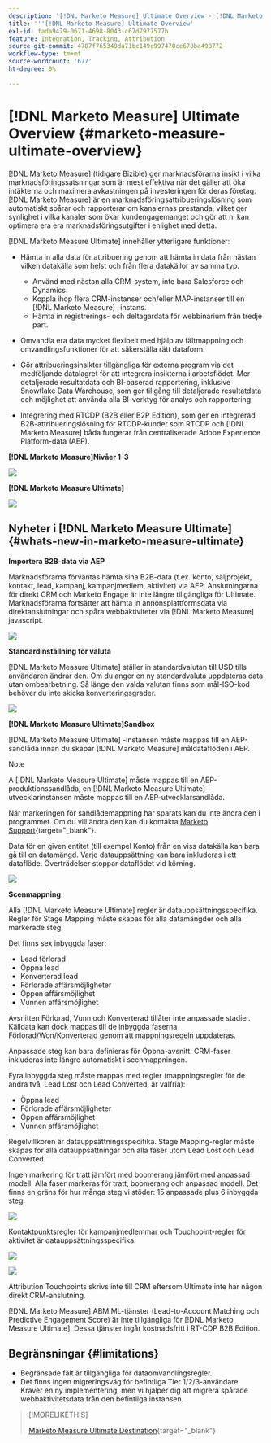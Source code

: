 ```yaml
---
description: '[!DNL Marketo Measure] Ultimate Overview - [!DNL Marketo Measure]'
title: '''[!DNL Marketo Measure] Ultimate Overview'
exl-id: fada9479-0671-4698-8043-c67d7977577b
feature: Integration, Tracking, Attribution
source-git-commit: 4787f765348da71bc149c997470ce678ba498772
workflow-type: tm+mt
source-wordcount: '677'
ht-degree: 0%

---
```


# [!DNL Marketo Measure] Ultimate Overview {#marketo-measure-ultimate-overview}

[!DNL Marketo Measure] (tidigare Bizible) ger marknadsförarna insikt i vilka marknadsföringssatsningar som är mest effektiva när det gäller att öka intäkterna och maximera avkastningen på investeringen för deras företag. [!DNL Marketo Measure] är en marknadsföringsattribueringslösning som automatiskt spårar och rapporterar om kanalernas prestanda, vilket ger synlighet i vilka kanaler som ökar kundengagemanget och gör att ni kan optimera era era marknadsföringsutgifter i enlighet med detta.

[!DNL Marketo Measure Ultimate] innehåller ytterligare funktioner:

* Hämta in alla data för attribuering genom att hämta in data från nästan vilken datakälla som helst och från flera datakällor av samma typ.
   * Använd med nästan alla CRM-system, inte bara Salesforce och Dynamics.
   * Koppla ihop flera CRM-instanser och/eller MAP-instanser till en [!DNL Marketo Measure] -instans.
   * Hämta in registrerings- och deltagardata för webbinarium från tredje part.

* Omvandla era data mycket flexibelt med hjälp av fältmappning och omvandlingsfunktioner för att säkerställa rätt dataform.

* Gör attribueringsinsikter tillgängliga för externa program via det medföljande datalagret för att integrera insikterna i arbetsflödet. Mer detaljerade resultatdata och BI-baserad rapportering, inklusive Snowflake Data Warehouse, som ger tillgång till detaljerade resultatdata och möjlighet att använda alla BI-verktyg för analys och rapportering.

* Integrering med RTCDP (B2B eller B2P Edition), som ger en integrerad B2B-attribueringslösning för RTCDP-kunder som RTCDP och [!DNL Marketo Measure] båda fungerar från centraliserade Adobe Experience Platform-data (AEP).

**[!DNL Marketo Measure]Nivåer 1-3**

![](assets/marketo-measure-ultimate-overview-1.png)

**[!DNL Marketo Measure Ultimate]**

![](assets/marketo-measure-ultimate-overview-2.png)

## Nyheter i [!DNL Marketo Measure Ultimate] {#whats-new-in-marketo-measure-ultimate}

**Importera B2B-data via AEP**

Marknadsförarna förväntas hämta sina B2B-data (t.ex. konto, säljprojekt, kontakt, lead, kampanj, kampanjmedlem, aktivitet) via AEP. Anslutningarna för direkt CRM och Marketo Engage är inte längre tillgängliga för Ultimate. Marknadsförarna fortsätter att hämta in annonsplattformsdata via direktanslutningar och spåra webbaktiviteter via [!DNL Marketo Measure] javascript.

![](assets/marketo-measure-ultimate-overview-3.png)

**Standardinställning för valuta**

[!DNL Marketo Measure Ultimate] ställer in standardvalutan till USD tills användaren ändrar den. Om du anger en ny standardvaluta uppdateras data utan ombearbetning. Så länge den valda valutan finns som mål-ISO-kod behöver du inte skicka konverteringsgrader.

![](assets/marketo-measure-ultimate-overview-4.png)

**[!DNL Marketo Measure Ultimate]Sandbox**

[!DNL Marketo Measure Ultimate] -instansen måste mappas till en AEP-sandlåda innan du skapar [!DNL Marketo Measure] måldataflöden i AEP.

>[!NOTE]
>
>A [!DNL Marketo Measure Ultimate] måste mappas till en AEP-produktionssandlåda, en [!DNL Marketo Measure Ultimate] utvecklarinstansen måste mappas till en AEP-utvecklarsandlåda.

När markeringen för sandlådemappning har sparats kan du inte ändra den i programmet. Om du vill ändra den kan du kontakta [Marketo Support](https://nation.marketo.com/t5/support/ct-p/Support){target="_blank"}.

Data för en given entitet (till exempel Konto) från en viss datakälla kan bara gå till en datamängd. Varje datauppsättning kan bara inkluderas i ett dataflöde. Överträdelser stoppar dataflödet vid körning.

![](assets/marketo-measure-ultimate-overview-5.png)

**Scenmappning**

Alla [!DNL Marketo Measure Ultimate] regler är datauppsättningsspecifika. Regler för Stage Mapping måste skapas för alla datamängder och alla markerade steg.

Det finns sex inbyggda faser:

* Lead förlorad
* Öppna lead
* Konverterad lead
* Förlorade affärsmöjligheter
* Öppen affärsmöjlighet
* Vunnen affärsmöjlighet

Avsnitten Förlorad, Vunn och Konverterad tillåter inte anpassade stadier. Källdata kan dock mappas till de inbyggda faserna Förlorad/Won/Konverterad genom att mappningsregeln uppdateras.

Anpassade steg kan bara definieras för Öppna-avsnitt.
CRM-faser inkluderas inte längre automatiskt i scenmappningen.

Fyra inbyggda steg måste mappas med regler (mappningsregler för de andra två, Lead Lost och Lead Converted, är valfria):

* Öppna lead
* Förlorade affärsmöjligheter
* Öppen affärsmöjlighet
* Vunnen affärsmöjlighet

Regelvillkoren är datauppsättningsspecifika. Stage Mapping-regler måste skapas för alla datauppsättningar och alla faser utom Lead Lost och Lead Converted.

Ingen markering för tratt jämfört med boomerang jämfört med anpassad modell. Alla faser markeras för tratt, boomerang och anpassad modell. Det finns en gräns för hur många steg vi stöder: 15 anpassade plus 6 inbyggda steg.

![](assets/marketo-measure-ultimate-overview-6.png)

Kontaktpunktsregler för kampanjmedlemmar och Touchpoint-regler för aktivitet är datauppsättningsspecifika.

![](assets/marketo-measure-ultimate-overview-7.png)

![](assets/marketo-measure-ultimate-overview-8.png)

Attribution Touchpoints skrivs inte till CRM eftersom Ultimate inte har någon direkt CRM-anslutning.

[!DNL Marketo Measure] ABM ML-tjänster (Lead-to-Account Matching och Predictive Engagement Score) är inte tillgängliga för [!DNL Marketo Measure Ultimate]. Dessa tjänster ingår kostnadsfritt i RT-CDP B2B Edition.

## Begränsningar {#limitations}

* Begränsade fält är tillgängliga för dataomvandlingsregler.
* Det finns ingen migreringsväg för befintliga Tier 1/2/3-användare. Kräver en ny implementering, men vi hjälper dig att migrera spårade webbaktivitetsdata från den befintliga instansen.

>[!MORELIKETHIS]
>
>[Marketo Measure Ultimate Destination](https://experienceleague.adobe.com/docs/experience-platform/destinations/catalog/adobe/marketo-measure-ultimate.html?lang=en){target="_blank"}
